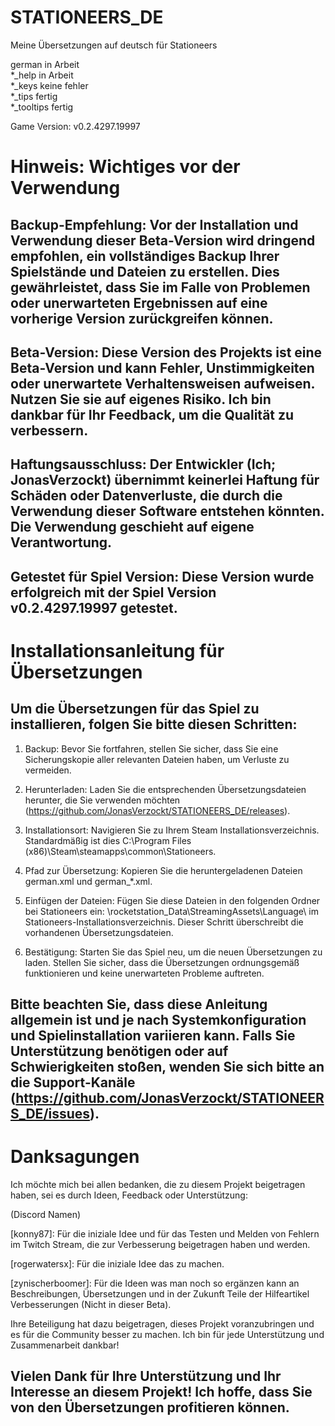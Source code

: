 # STATIONEERS_DE
Meine Übersetzungen auf deutsch für Stationeers

german in Arbeit  
*_help in Arbeit  
*_keys keine fehler  
*_tips fertig  
*_tooltips fertig  

Game Version: v0.2.4297.19997


# Hinweis: Wichtiges vor der Verwendung

## Backup-Empfehlung: Vor der Installation und Verwendung dieser Beta-Version wird dringend empfohlen, ein vollständiges Backup Ihrer Spielstände und Dateien zu erstellen. Dies gewährleistet, dass Sie im Falle von Problemen oder unerwarteten Ergebnissen auf eine vorherige Version zurückgreifen können.

## Beta-Version: Diese Version des Projekts ist eine Beta-Version und kann Fehler, Unstimmigkeiten oder unerwartete Verhaltensweisen aufweisen. Nutzen Sie sie auf eigenes Risiko. Ich bin dankbar für Ihr Feedback, um die Qualität zu verbessern.

## Haftungsausschluss: Der Entwickler (Ich; JonasVerzockt) übernimmt keinerlei Haftung für Schäden oder Datenverluste, die durch die Verwendung dieser Software entstehen könnten. Die Verwendung geschieht auf eigene Verantwortung.

## Getestet für Spiel Version: Diese Version wurde erfolgreich mit der Spiel Version v0.2.4297.19997 getestet.

# Installationsanleitung für Übersetzungen  
  
  
## Um die Übersetzungen für das Spiel zu installieren, folgen Sie bitte diesen Schritten:

1. Backup: Bevor Sie fortfahren, stellen Sie sicher, dass Sie eine Sicherungskopie aller relevanten Dateien haben, um Verluste zu vermeiden.

2. Herunterladen: Laden Sie die entsprechenden Übersetzungsdateien herunter, die Sie verwenden möchten (https://github.com/JonasVerzockt/STATIONEERS_DE/releases).

3. Installationsort: Navigieren Sie zu Ihrem Steam Installationsverzeichnis. Standardmäßig ist dies C:\Program Files (x86)\Steam\steamapps\common\Stationeers.

4. Pfad zur Übersetzung: Kopieren Sie die heruntergeladenen Dateien german.xml und german_*.xml.

5. Einfügen der Dateien: Fügen Sie diese Dateien in den folgenden Ordner bei Stationeers ein: \rocketstation_Data\StreamingAssets\Language\ im Stationeers-Installationsverzeichnis. Dieser Schritt überschreibt die vorhandenen Übersetzungsdateien.

6. Bestätigung: Starten Sie das Spiel neu, um die neuen Übersetzungen zu laden. Stellen Sie sicher, dass die Übersetzungen ordnungsgemäß funktionieren und keine unerwarteten Probleme auftreten.

## Bitte beachten Sie, dass diese Anleitung allgemein ist und je nach Systemkonfiguration und Spielinstallation variieren kann. Falls Sie Unterstützung benötigen oder auf Schwierigkeiten stoßen, wenden Sie sich bitte an die Support-Kanäle (https://github.com/JonasVerzockt/STATIONEERS_DE/issues).

# Danksagungen

Ich möchte mich bei allen bedanken, die zu diesem Projekt beigetragen haben, sei es durch Ideen, Feedback oder Unterstützung:

(Discord Namen)

[konny87]: Für die iniziale Idee und für das Testen und Melden von Fehlern im Twitch Stream, die zur Verbesserung beigetragen haben und werden.  

[rogerwatersx]: Für die iniziale Idee das zu machen.  

[zynischerboomer]: Für die Ideen was man noch so ergänzen kann an Beschreibungen, Übersetzungen und in der Zukunft Teile der Hilfeartikel Verbesserungen (Nicht in dieser Beta).  

Ihre Beteiligung hat dazu beigetragen, dieses Projekt voranzubringen und es für die Community besser zu machen. Ich bin für jede Unterstützung und Zusammenarbeit dankbar!

## Vielen Dank für Ihre Unterstützung und Ihr Interesse an diesem Projekt! Ich hoffe, dass Sie von den Übersetzungen profitieren können.
